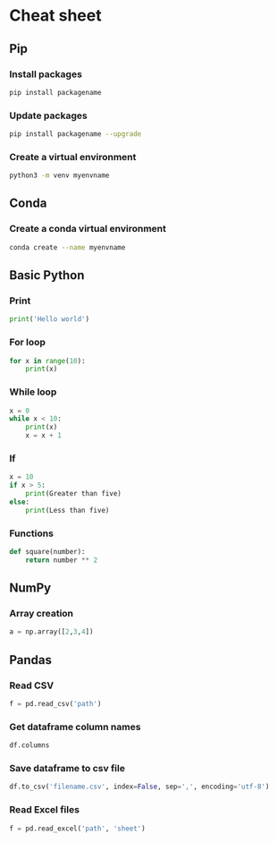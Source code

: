 # Cheat sheet

## Pip
### Install packages
```bash
pip install packagename
```
### Update packages
```bash
pip install packagename --upgrade
```
### Create a virtual environment
```bash
python3 -m venv myenvname
```


## Conda
### Create a conda virtual environment
```bash
conda create --name myenvname
```


## Basic Python
### Print
```python
print('Hello world')
```
### For loop
```python
for x in range(10):
    print(x)
```
### While loop
```python
x = 0
while x < 10:
    print(x)
    x = x + 1
```
### If
```python
x = 10
if x > 5:
    print(Greater than five)
else:
    print(Less than five)
```
### Functions
```python
def square(number):
    return number ** 2
```

## NumPy
### Array creation
```python
a = np.array([2,3,4])
```

## Pandas
### Read CSV
```python
f = pd.read_csv('path')
```
### Get dataframe column names
```python
df.columns
```
### Save dataframe to csv file
```python
df.to_csv('filename.csv', index=False, sep=',', encoding='utf-8')
```
### Read Excel files
```python
f = pd.read_excel('path', 'sheet')
```